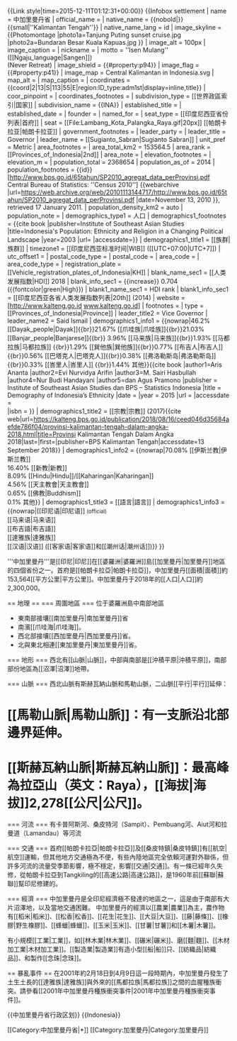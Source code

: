 {{Link style|time=2015-12-11T01:12:31+00:00}}
{{Infobox settlement
| name                            = 中加里曼丹省
| official_name                   = 
| native_name                     = {{nobold|}}{{small|''Kalimantan Tengah''}}
| native_name_lang                = id <!--ISO 639 code-->
| image_skyline                   = 
{{Photomontage
|photo1a=Tanjung Puting sunset cruise.jpg
|photo2a=Bundaran Besar Kuala Kapuas.jpg
}}
| image_alt                       = 100px
| image_caption                   =
| nickname                        = 
| motto                           = ''Isen Mulang'' ([[Ngaju_language|Sangen]])<br/>(Never Retreat)
| image_shield                    = {{#property:p94}}
| image_flag                      = {{#property:p41}}
| image_map                       = Central Kalimantan in Indonesia.svg
| map_alt                         = 
| map_caption                     =
| coordinates                     = {{coord|2|13|S|113|55|E|region:ID_type:adm1st|display=inline,title}}
| coor_pinpoint                   = 
| coordinates_footnotes           = 
| subdivision_type                = [[世界政區索引|国家]]
| subdivision_name                = {{INA}}
| established_title               = 
| established_date                = 
| founder                         = 
| named_for                       = 
| seat_type                       = [[印度尼西亚省份列表|首府]]
| seat                            = [[File:Lambang_Kota_Palangka_Raya.gif|20px]] [[帕朗卡拉亚|帕朗卡拉亚]]
| government_footnotes            = 
| leader_party                    = 
| leader_title                    = Governor
| leader_name                     = [[Sugianto_Sabran|Sugianto Sabran]]
| unit_pref                       = Metric
| area_footnotes                  = 
| area_total_km2                  = 153564.5
| area_rank                       = [[Provinces_of_Indonesia|2nd]]
| area_note                       = 
| elevation_footnotes             = 
| elevation_m                     = 
| population_total                = 2368654
| population_as_of                = 2014
| population_footnotes            = <ref name="bps2010">{{id}} [http://www.bps.go.id/65tahun/SP2010_agregat_data_perProvinsi.pdf Central Bureau of Statistics: ''Census 2010''] {{webarchive |url=https://web.archive.org/web/20101113144717/http://www.bps.go.id/65tahun/SP2010_agregat_data_perProvinsi.pdf |date=November 13, 2010 }}, retrieved 17 January 2011.</ref>
| population_density_km2          = auto
| population_note                 = 
| demographics_type1              = 人口
| demographics1_footnotes         = <ref>{{cite book |publisher=Institute of Southeast Asian Studies |title=Indonesia's Population: Ethnicity and Religion in a Changing Political Landscape |year=2003 |url= |accessdate=}}</ref>
| demographics1_title1            = [[族群|族群]]
| timezone1                       = [[印度尼西亚标准时间|WIB]] ([[UTC+07:00|UTC+7]])
| utc_offset1                     = 
| postal_code_type                = 
| postal_code                     = 
| area_code                       = 
| area_code_type                  = 
| registration_plate              = [[Vehicle_registration_plates_of_Indonesia|KH]]
| blank_name_sec1                 = [[人类发展指数|HDI]] 2018
| blank_info_sec1                 = {{increase}} 0.704 ({{fontcolor|green|High}})
| blank1_name_sec1                = HDI rank
| blank1_info_sec1                = [[印度尼西亚各省人类发展指数列表|20th]] (2014)
| website                         = [http://www.kalteng.go.id www.kalteng.go.id]
| footnotes                       = 
| type                            = [[Provinces_of_Indonesia|Province]]
| leader_title2                   = Vice Governor
| leader_name2                    = Said Ismail
| demographics1_info1             = {{nowrap|46.2% [[Dayak_people|Dayak]]{{br}}21.67% [[爪哇族|爪哇族]]{{br}}21.03% [[Banjar_people|Banjarese]]{{br}} 3.96% [[马来族|马来族]]{{br}}1.93% [[马都拉族|马都拉族]] {{br}}1.29% [[巽他族|巽他族]]{{br}}0.77% [[布吉人|布吉人]] {{br}}0.56% [[巴塔克人|巴塔克人]]{{br}}0.38% [[弗洛勒斯岛|弗洛勒斯岛]]{{br}}0.33% [[峇里人|峇里人]] {{br}}1.44% 其他}}<ref name="sensusSuku2010">{{cite book 
|author1=Aris Ananta |author2=Evi Nurvidya Arifin |author3=M. Sairi Hasbullah |author4=Nur Budi Handayani |author5=dan Agus Pramono |publisher = Institute of Southeast Asian Studies dan BPS – Statistics Indonesia
|title =  Demography of Indonesia’s Ethnicity
|date =
|year = 2015
|url =
|accessdate =  
|isbn = }}</ref>
| demographics1_title2            = [[宗教|宗教]] (2017)<ref name="KalTeng">{{cite web|url=https://kalteng.bps.go.id/publication/2018/08/16/ceed046d35684aefde786f04/provinsi-kalimantan-tengah-dalam-angka-2018.html|title=Provinsi Kalimantan Tengah Dalam Angka 2018|last=|first=|publisher=BPS Kalimantan Tengah|accessdate=13 September 2018}}</ref>
| demographics1_info2             = {{nowrap|70.08% [[伊斯兰教|伊斯兰教]]<br/>16.40% [[新教|新教]]<br/> 8.09% [[Hindu|Hindu]]/[[Kaharingan|Kaharingan]]<br> 4.56% [[天主教會|天主教會]]<br/>0.65% [[佛教|Buddhism]]<br/>0.1% 其他}}
| demographics1_title3            = [[語言|語言]]
| demographics1_info3             = {{nowrap|[[印尼语|印尼语]] <small>(official)</small><br/>[[马来语|马来语]]<br/>[[布吉語|布吉語]]<br/>[[達雅族|達雅族]]<br/>[[汉语|汉语]] ([[客家语|客家语]]和[[潮州话|潮州话]])}}
}}

'''中加里曼丹'''是[[印尼|印尼]]在[[婆羅洲|婆羅洲]]島[[加里曼丹|加里曼丹]]地區的四個省份之一。首府是[[帕朗卡拉亞|帕朗卡拉亞]]，中加里曼丹[[面積|面積]]約153,564[[平方公里|平方公里]]。中加里曼丹于2018年的[[人口|人口]]約2,300,000。

== 地理 ==
=== 周圍地區 ===
位于婆羅洲島中南部地區
* 東南部接壤[[南加里曼丹|南加里曼丹]]省
* 南濱[[爪哇海|爪哇海]]。
* 西北部接壤[[西加里曼丹|西加里曼丹]]省。
* 北與東北相連[[東加里曼丹|東加里曼丹]]省。

=== 地形 ===
西北有[[山脈|山脈]]，中部與南部是[[沖積平原|沖積平原]]，南部部份地區為[[沼澤|沼澤]]地帶。

=== 山脈 ===
西北山脈有斯赫瓦納山脈和馬勒山脈，二山脈[[平行|平行]]延伸：
# [[馬勒山脈|馬勒山脈]]：有一支脈沿北部邊界延伸。
# [[斯赫瓦納山脈|斯赫瓦納山脈]]：最高峰為拉亞山（英文：Raya），[[海拔|海拔]]2,278[[公尺|公尺]]。

=== 河流 ===
有卡普阿斯河、桑皮特河（Sampit）、Pembuang河、Aiut河和拉曼道（Lamandau）等河流

=== 交通 ===
首府[[帕朗卡拉亞|帕朗卡拉亞]]及[[桑皮特鎮|桑皮特鎮]]有[[航空|航空]]運輸，但其他地方交通極為不便，有些內陸地區完全依賴河運對外聯係，但許多河流的流量受季節影響，極不穩定，影響[[交通|交通]]。有一條已經年久失修，從帕朗卡拉亞到Tangkiling的[[高速公路|高速公路]]，是1960年前[[蘇聯|蘇聯]]幫印尼修建的。

=== 經濟 ===
中加里曼丹是全印尼經濟極不發達的地區之一，這是由于南部有大片沼澤地，以及當地交通困難。
中加里曼丹的經濟以[[農業|農業]]為主，農作物有[[稻米|稻米]]、[[松香|松香]]、[[花生|花生]]、[[大豆|大豆]]、[[藤|藤條]]、[[橡膠|野生橡膠]]、[[蜂蠟|蜂蠟]]、[[玉米|玉米]]、[[甘薯|甘薯]]和[[木薯|木薯]]。

有小規模[[工業|工業]]，如[[林木業|林木業]]、[[碾米|碾米]]、磨[[麵|麵]]、[[木材加工業|木材加工業]]。[[製造業|製造業]]有造小型[[船|船]]只、[[紡織品|紡織品]]、和製作[[念珠|念珠]]。

== 暴亂事件 ==
在2001年約2月18日到4月9日這一段時期內，中加里曼丹發生了土生土長的[[達雅族|達雅族]]與外來的[[馬都拉族|馬都拉族]]之間的血腥種族衝突。請參看[[2001年中加里曼丹種族衝突事件|2001年中加里曼丹種族衝突事件]]。

{{中加里曼丹省行政区划}}
{{Indonesia}}

[[Category:中加里曼丹省|*]]
[[Category:加里曼丹|Category:加里曼丹]]